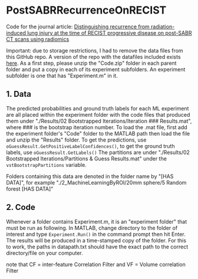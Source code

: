 # PostSABRRecurrenceOnRECIST

Code for the journal article: [Distinguishing recurrence from radiation-induced lung injury at the time of RECIST progressive disease on post-SABR CT scans using radiomics](https://doi.org/10.1038/s41598-024-52828-4)

Important: due to storage restrictions, I had to remove the data files from this GitHub repo. A version of the repo with the datafiles included exists [here](https://uwoca-my.sharepoint.com/:f:/g/personal/sdammak_uwo_ca/ErQBBaxJoBxEkdXYB-QnHsIBJKUf4ptOfFzPrgEmQkTo8Q?e=PjtzSN).
As a first step, please unzip the "Code.zip" folder in each parent folder and put a copy in each of its experiment subfolders.
An experiment subfolder is one that has "Experiment.m" in it.

## 1. Data
The predicted probabilities and ground truth labels for each ML experiment are all placed within the experiment folder with the code files that produced them under "./Results/02 Bootstrapped Iterations/Iteration ### Results.mat", where ### is the bootstrap iteration number. 
To load the .mat file, first add the experiment folder's "Code" folder to the MATLAB path then load the file and unzip the "Results" folder.
To get the predictions, use ```oGuessResult.GetPositiveLabelConfidences()```, to get the ground truth labels, use ```oGuessResult.GetLabels()```
The partitions are under "./Results/02 Bootstrapped Iterations/Partitions & Guess Results.mat" under the ```vstBootstrapPartitions``` variable.

Folders containing this data are denoted in the folder name by "[HAS DATA]", for example "./2_MachineLearningByROI/20mm sphere/5 Random forest [HAS DATA]"

## 2. Code
Whenever a folder contains Experiment.m, it is an "experiment folder" that must be run as following. In MATLAB, change directory to the folder of interest and type ```Experiment.Run()``` in the command prompt then hit Enter. The results will be produced in a time-stamped copy of the folder.
For this to work, the paths in datapath.txt should have the exact path to the correct directory/file on your computer.


note that CF = inter-feature Correlation Filter and VF = Volume correlation Filter
